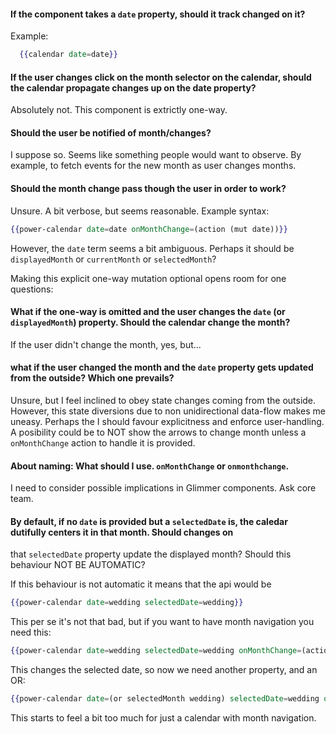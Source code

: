 #### If the component takes a `date` property, should it track changed on it?

Example:

```hbs
  {{calendar date=date}}
```


#### If the user changes click on the month selector on the calendar, should the calendar propagate changes up on the date property?

Absolutely not. This component is extrictly one-way.

#### Should the user be notified of month/changes?

I suppose so. Seems like something people would want to observe. By example, to fetch events for the new month as user changes months.

#### Should the month change pass though the user in order to work?

Unsure. A bit verbose, but seems reasonable. Example syntax:

```hbs
{{power-calendar date=date onMonthChange=(action (mut date))}}
```

However, the `date` term seems a bit ambiguous. Perhaps it should be `displayedMonth` or `currentMonth` or `selectedMonth`?

Making this explicit one-way mutation optional opens room for one questions:

#### What if the one-way is omitted and the user changes the `date` (or `displayedMonth`) property. Should the calendar change the month?

If the user didn't change the month, yes, but...

#### what if the user changed the month and the `date` property gets updated from the outside? Which one prevails?

Unsure, but I feel inclined to obey state changes coming from the outside. However, this state diversions due to non unidirectional data-flow
makes me uneasy. Perhaps the I should favour explicitness and enforce user-handling. A posibility could be to NOT show the arrows to change
month unless a `onMonthChange` action to handle it is provided.

#### About naming: What should I use. `onMonthChange` or `onmonthchange`.

I need to consider possible implications in Glimmer components. Ask core team.

#### By default, if no `date` is provided but a `selectedDate` is, the caledar dutifully centers it in that month. Should changes on
that `selectedDate` property update the displayed month? Should this behaviour NOT BE AUTOMATIC?

If this behaviour is not automatic it means that the api would be
```hbs
{{power-calendar date=wedding selectedDate=wedding}}
```

This per se it's not that bad, but if you want to have month navigation you need this:

```hbs
{{power-calendar date=wedding selectedDate=wedding onMonthChange=(action (mut wedding))}}
```

This changes the selected date, so now we need another property, and an OR:

```hbs
{{power-calendar date=(or selectedMonth wedding) selectedDate=wedding onMonthChange=(action (mut selectedMonth))}}
```

This starts to feel a bit too much for just a calendar with month navigation.